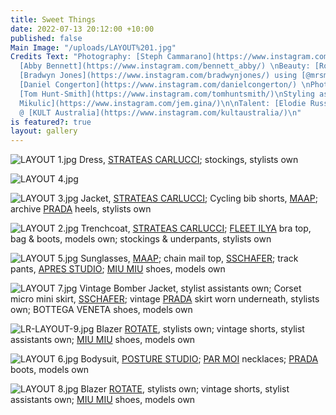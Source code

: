 ```yaml
---
title: Sweet Things
date: 2022-07-13 20:12:00 +10:00
published: false
Main Image: "/uploads/LAYOUT%201.jpg"
Credits Text: "Photography: [Steph Cammarano](https://www.instagram.com/stephcammarano/)\nStyling:
  [Abby Bennett](https://www.instagram.com/bennett_abby/) \nBeauty: [Rob Povey](https://www.instagram.com/robpoveymua/)\nHair:
  [Bradwyn Jones](https://www.instagram.com/bradwynjones/) using [@mrsmithhair ](https://www.instagram.com/mrsmithhair/)\n\nDigi-Op:
  [Daniel Congerton](https://www.instagram.com/danielcongerton/) \nPhotography Assistant:
  [Tom Hunt-Smith](https://www.instagram.com/tomhuntsmith/)\nStyling assistant: [Jemima
  Mikulic](https://www.instagram.com/jem.gina/)\n\nTalent: [Elodie Russell](https://www.instagram.com/elodierussell/)
  @ [KULT Australia](https://www.instagram.com/kultaustralia/)\n"
is featured?: true
layout: gallery
---
```



![LAYOUT 1.jpg](/uploads/LAYOUT%201.jpg)
Dress, [STRATEAS CARLUCCI](https://strateascarlucci.com/); stockings, stylists own 

![LAYOUT 4.jpg](/uploads/LAYOUT%204.jpg)

![LAYOUT 3.jpg](/uploads/LAYOUT%203.jpg)
Jacket, [STRATEAS CARLUCCI](https://strateascarlucci.com/); Cycling bib shorts, [MAAP](https://maap.cc/); archive [PRADA](https://www.prada.com/au/en.html) heels, stylists own

![LAYOUT 2.jpg](/uploads/LAYOUT%202.jpg)
Trenchcoat, [STRATEAS CARLUCCI](https://strateascarlucci.com/);
[FLEET ILYA](https://www.fleetilya.com/) bra top, bag & boots, models own; stockings & underpants, stylists own 

![LAYOUT 5.jpg](/uploads/LAYOUT%205.jpg)
Sunglasses, [MAAP](https://maap.cc/); chain mail top, [SSCHAFER](https://www.sschafer.com.au/); track pants, [APRES STUDIO](https://apresstudio.com.au/); [MIU MIU](https://www.miumiu.com/au/en.html) shoes, models own

![LAYOUT 7.jpg](/uploads/LAYOUT%207.jpg)
Vintage Bomber Jacket, stylist assistants own; Corset micro mini skirt, [SSCHAFER](https://www.sschafer.com.au/);
vintage [PRADA](https://www.prada.com/au/en.html) skirt worn underneath, stylists own; BOTTEGA VENETA shoes, models own 

![LR-LAYOUT-9.jpg](/uploads/LR-LAYOUT-9.jpg)
Blazer [ROTATE](https://www.rotatebirgerchristensen.com/), stylists own; vintage shorts, stylist assistants own; [MIU MIU](https://www.miumiu.com/au/en.html) shoes, models own

![LAYOUT 6.jpg](/uploads/LAYOUT%206.jpg)
Bodysuit, [POSTURE STUDIO](https://www.posturestudio.net/); [PAR MOI](https://par-moi.com/) necklaces; [PRADA](https://www.prada.com/au/en.html) boots, models own


![LAYOUT 8.jpg](/uploads/LAYOUT%208.jpg)
Blazer [ROTATE](https://www.rotatebirgerchristensen.com/), stylists own; vintage shorts, stylist assistants own; [MIU MIU](https://www.miumiu.com/au/en.html) shoes, models own


